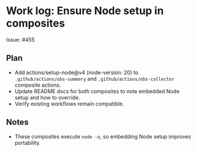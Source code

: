# Work log: Ensure Node setup in composites

Issue: #455

## Plan
- Add actions/setup-node@v4 (node-version: 20) to `.github/actions/obs-summary` and `.github/actions/obs-collector` composite actions.
- Update README docs for both composites to note embedded Node setup and how to override.
- Verify existing workflows remain compatible.

## Notes
- These composites execute `node -e`, so embedding Node setup improves portability.
